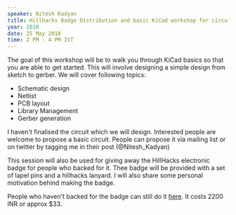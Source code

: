 ```yaml
---
speaker: Nitesh Kadyan
title: Hillhacks Badge Distribution and basic KiCad workshop for circuit designing
year: 2018
date: 25 May 2018
time: 2 PM - 4 PM IST
---
```

The goal of this workshop will be to walk you through KiCad basics so that you are able to get started. This will involve designing a simple design from sketch to gerber. We will cover following topics:

- Schematic design
- Netlist
- PCB layout
- Library Management
- Gerber generation

I  haven't finalised the circuit which we will design. Interested people are welcome to propose a basic circuit. People can propose it via mailing list or on twitter by tagging me in their post (@Nitesh_Kadyan)

This session will also be used for giving away the HillHacks electronic badge for people who backed for it. Thee badge will be provided with a set of lapel pins and a hillhacks lanyard. I will also share some personal motivation behind making the badge.

People who haven't backed for the badge can still do it <a href='https://goo.gl/forms/FejCmntk9Ott2CMh2'>here</a>. It costs 2200 INR or approx $33.
